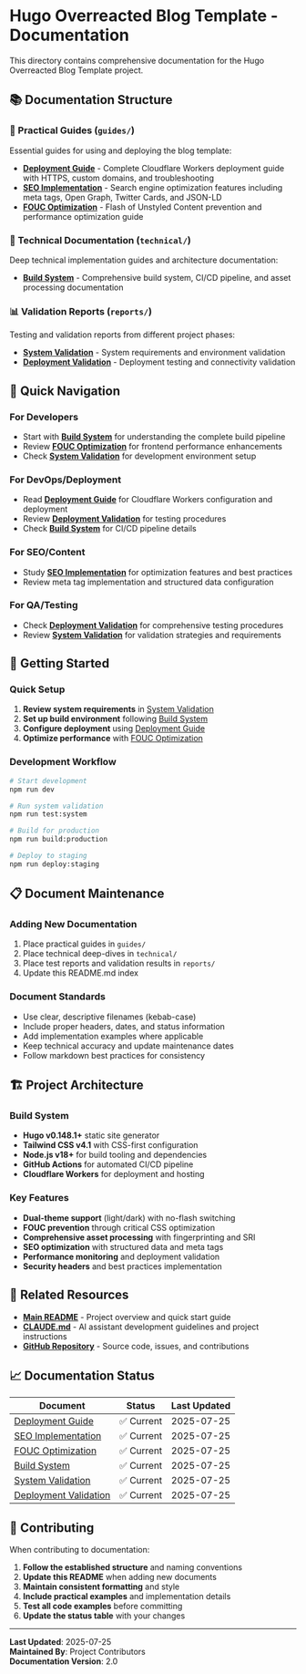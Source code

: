 # Hugo Overreacted Blog Template - Documentation

This directory contains comprehensive documentation for the Hugo Overreacted Blog Template project.

## 📚 Documentation Structure

### 📖 Practical Guides (`guides/`)
Essential guides for using and deploying the blog template:

- **[Deployment Guide](guides/deployment.md)** - Complete Cloudflare Workers deployment guide with HTTPS, custom domains, and troubleshooting
- **[SEO Implementation](guides/seo.md)** - Search engine optimization features including meta tags, Open Graph, Twitter Cards, and JSON-LD
- **[FOUC Optimization](guides/fouc-optimization.md)** - Flash of Unstyled Content prevention and performance optimization guide

### 🔧 Technical Documentation (`technical/`)
Deep technical implementation guides and architecture documentation:

- **[Build System](technical/build-system.md)** - Comprehensive build system, CI/CD pipeline, and asset processing documentation

### 📊 Validation Reports (`reports/`)
Testing and validation reports from different project phases:

- **[System Validation](reports/system-validation.md)** - System requirements and environment validation
- **[Deployment Validation](reports/deployment-validation.md)** - Deployment testing and connectivity validation

## 🚀 Quick Navigation

### For Developers
- Start with **[Build System](technical/build-system.md)** for understanding the complete build pipeline
- Review **[FOUC Optimization](guides/fouc-optimization.md)** for frontend performance enhancements
- Check **[System Validation](reports/system-validation.md)** for development environment setup

### For DevOps/Deployment
- Read **[Deployment Guide](guides/deployment.md)** for Cloudflare Workers configuration and deployment
- Review **[Deployment Validation](reports/deployment-validation.md)** for testing procedures
- Check **[Build System](technical/build-system.md)** for CI/CD pipeline details

### For SEO/Content
- Study **[SEO Implementation](guides/seo.md)** for optimization features and best practices
- Review meta tag implementation and structured data configuration

### For QA/Testing
- Check **[Deployment Validation](reports/deployment-validation.md)** for comprehensive testing procedures
- Review **[System Validation](reports/system-validation.md)** for validation strategies and requirements

## 🔧 Getting Started

### Quick Setup
1. **Review system requirements** in [System Validation](reports/system-validation.md)
2. **Set up build environment** following [Build System](technical/build-system.md)
3. **Configure deployment** using [Deployment Guide](guides/deployment.md)
4. **Optimize performance** with [FOUC Optimization](guides/fouc-optimization.md)

### Development Workflow
```bash
# Start development
npm run dev

# Run system validation
npm run test:system

# Build for production
npm run build:production

# Deploy to staging
npm run deploy:staging
```

## 📋 Document Maintenance

### Adding New Documentation
1. Place practical guides in `guides/`
2. Place technical deep-dives in `technical/`
3. Place test reports and validation results in `reports/`
4. Update this README.md index

### Document Standards
- Use clear, descriptive filenames (kebab-case)
- Include proper headers, dates, and status information
- Add implementation examples where applicable
- Keep technical accuracy and update maintenance dates
- Follow markdown best practices for consistency

## 🏗️ Project Architecture

### Build System
- **Hugo v0.148.1+** static site generator
- **Tailwind CSS v4.1** with CSS-first configuration
- **Node.js v18+** for build tooling and dependencies
- **GitHub Actions** for automated CI/CD pipeline
- **Cloudflare Workers** for deployment and hosting

### Key Features
- **Dual-theme support** (light/dark) with no-flash switching
- **FOUC prevention** through critical CSS optimization
- **Comprehensive asset processing** with fingerprinting and SRI
- **SEO optimization** with structured data and meta tags
- **Performance monitoring** and deployment validation
- **Security headers** and best practices implementation

## 🔗 Related Resources

- **[Main README](../README.md)** - Project overview and quick start guide
- **[CLAUDE.md](../CLAUDE.md)** - AI assistant development guidelines and project instructions
- **[GitHub Repository](https://github.com/YYvanYang/hugo-overreacted-blog)** - Source code, issues, and contributions

## 📈 Documentation Status

| Document | Status | Last Updated |
|----------|--------|--------------|
| [Deployment Guide](guides/deployment.md) | ✅ Current | 2025-07-25 |
| [SEO Implementation](guides/seo.md) | ✅ Current | 2025-07-25 |
| [FOUC Optimization](guides/fouc-optimization.md) | ✅ Current | 2025-07-25 |
| [Build System](technical/build-system.md) | ✅ Current | 2025-07-25 |
| [System Validation](reports/system-validation.md) | ✅ Current | 2025-07-25 |
| [Deployment Validation](reports/deployment-validation.md) | ✅ Current | 2025-07-25 |

## 🤝 Contributing

When contributing to documentation:
1. **Follow the established structure** and naming conventions
2. **Update this README** when adding new documents
3. **Maintain consistent formatting** and style
4. **Include practical examples** and implementation details
5. **Test all code examples** before committing
6. **Update the status table** with your changes

---

**Last Updated**: 2025-07-25  
**Maintained By**: Project Contributors  
**Documentation Version**: 2.0